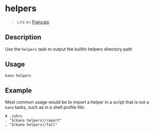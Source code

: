 # helpers

> Lire en [Français](/docs/fr/tasks/helpers.md)

## Description

Use the `helpers` task to output the builtin helpers directory path

## Usage

```shell
kano helpers
```

## Example

Most common usage would be to import a helper in a script that is not a `kano` tasks, such as in
a shell profile file:

```shell
# .zshrc
. "$(kano helpers)/report"
. "$(kano helpers)/fail"

```
